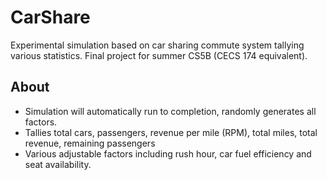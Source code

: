 # CarShare
Experimental simulation based on car sharing commute system tallying various statistics. Final project for summer CS5B (CECS 174 equivalent).

## About 
- Simulation will automatically run to completion, randomly generates all factors.
- Tallies total cars, passengers, revenue per mile (RPM), total miles, total revenue, remaining passengers
- Various adjustable factors including rush hour, car fuel efficiency and seat availability.
